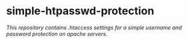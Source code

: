 # simple-htpasswd-protection
_This repository contains .htaccess settings for a simple username and password protection on apache servers._
